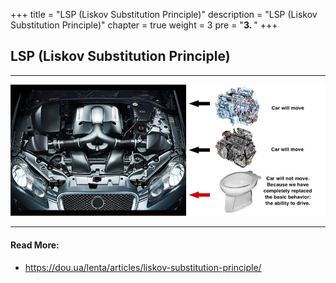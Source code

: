 +++
title = "LSP (Liskov Substitution Principle)"
description = "LSP (Liskov Substitution Principle)"
chapter = true
weight = 3
pre = "<b>3. </b>"
+++

## LSP (Liskov Substitution Principle)
---
![lsp](lsp.jpg)

---
#### Read More:
- https://dou.ua/lenta/articles/liskov-substitution-principle/
